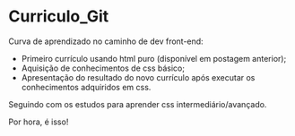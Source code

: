 # Curriculo_Git

Curva de aprendizado no caminho de dev front-end:
- Primeiro currículo usando html puro (disponível em postagem anterior);
- Aquisição de conhecimentos de css básico;
- Apresentação do resultado do novo currículo após executar os conhecimentos adquiridos em css.

Seguindo com os estudos para aprender css intermediário/avançado.

Por hora, é isso!
